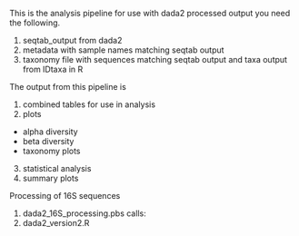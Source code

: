 This is the analysis pipeline for use with dada2 processed output 
you need the following. 
1) seqtab_output from dada2
2) metadata with sample names matching seqtab output
3) taxonomy file with sequences matching seqtab output and taxa output from IDtaxa in R

The output from this pipeline is
1) combined tables for use in analysis
2) plots
 - alpha diversity
 - beta diversity
 - taxonomy plots
3) statistical analysis
4) summary plots

Processing of 16S sequences
1) dada2_16S_processing.pbs
calls:
2) dada2_version2.R
